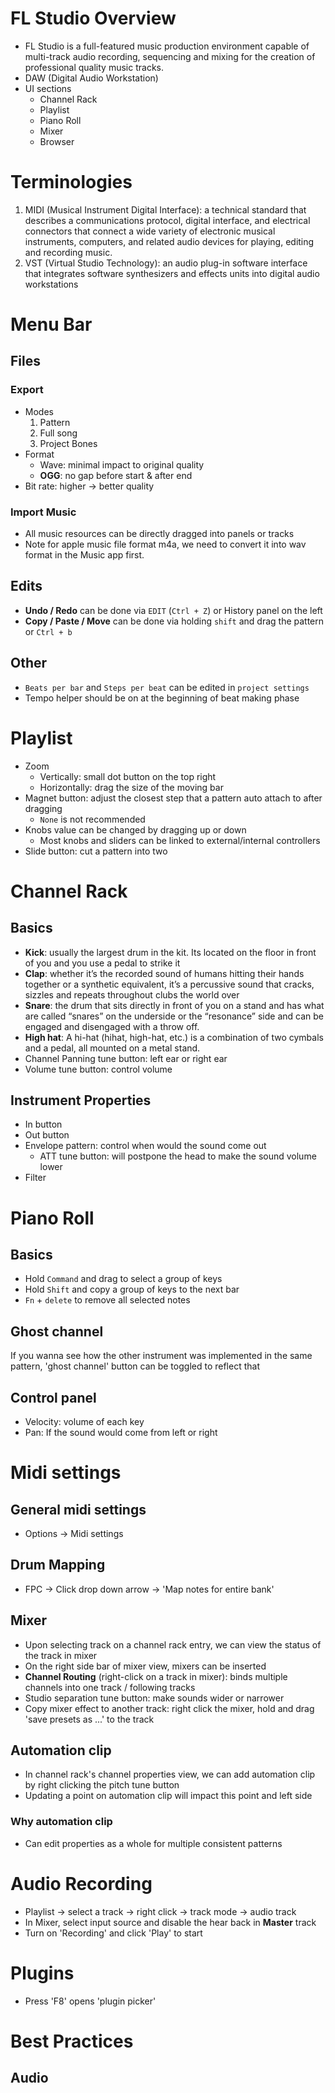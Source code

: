 # FL Studio Overview
- FL Studio is a full-featured music production environment capable of multi-track audio recording, sequencing and mixing for the creation of professional quality music tracks. 
- DAW (Digital Audio Workstation) 
- UI sections
   - Channel Rack
   - Playlist
   - Piano Roll
   - Mixer
   - Browser

# Terminologies
1. MIDI (Musical Instrument Digital Interface): a technical standard that describes a communications protocol, digital interface, and electrical connectors that connect a wide variety of electronic musical instruments, computers, and related audio devices for playing, editing and recording music.
1. VST (Virtual Studio Technology): an audio plug-in software interface that integrates software synthesizers and effects units into digital audio workstations



# Menu Bar
## Files
### Export
- Modes
   1. Pattern
   1. Full song
   1. Project Bones
- Format
   - Wave: minimal impact to original quality
   - **OGG**: no gap before start & after end
- Bit rate: higher -> better quality

### Import Music
- All music resources can be directly dragged into panels or tracks
- Note for apple music file format m4a, we need to convert it into wav format in the Music app first.

## Edits
- **Undo / Redo** can be done via `EDIT` (`Ctrl + Z`) or History panel on the left
- **Copy / Paste / Move** can be done via holding `shift` and drag the pattern or `Ctrl + b`

## Other
- `Beats per bar` and `Steps per beat` can be edited in `project settings`
- Tempo helper should be on at the beginning of beat making phase

# Playlist
- Zoom
   - Vertically: small dot button on the top right
   - Horizontally: drag the size of the moving bar
- Magnet button: adjust the closest step that a pattern auto attach to after dragging
   - `None` is not recommended
- Knobs value can be changed by dragging up or down
   - Most knobs and sliders can be linked to external/internal controllers
- Slide button: cut a pattern into two

   


# Channel Rack
## Basics
- **Kick**: usually the largest drum in the kit. Its located on the floor in front of you and you use a pedal to strike it
- **Clap**: whether it’s the recorded sound of humans hitting their hands together or a synthetic equivalent, it’s a percussive sound that cracks, sizzles and repeats throughout clubs the world over
- **Snare**: the drum that sits directly in front of you on a stand and has what are called “snares” on the underside or the “resonance” side and can be engaged and disengaged with a throw off. 
- **High hat**: A hi-hat (hihat, high-hat, etc.) is a combination of two cymbals and a pedal, all mounted on a metal stand.
- Channel Panning tune button: left ear or right ear
- Volume tune button: control volume

## Instrument Properties
- In button
- Out button
- Envelope pattern: control when would the sound come out
   - ATT tune button: will postpone the head to make the sound volume lower
- Filter



# Piano Roll
## Basics
- Hold `Command` and drag to select a group of keys 
- Hold `Shift` and copy a group of keys to the next bar
- `Fn` + `delete` to remove all selected notes 

## Ghost channel
If you wanna see how the other instrument was implemented in the same pattern, 'ghost channel' button can be toggled to reflect that

## Control panel
- Velocity: volume of each key
- Pan: If the sound would come from left or right




# Midi settings
## General midi settings
- Options -> Midi settings

## Drum Mapping 
- FPC -> Click drop down arrow -> 'Map notes for entire bank'

## Mixer
- Upon selecting track on a channel rack entry, we can view the status of the track in mixer
- On the right side bar of mixer view, mixers can be inserted
- **Channel Routing** (right-click on a track in mixer): binds multiple channels into one track / following tracks
- Studio separation tune button: make sounds wider or narrower
- Copy mixer effect to another track: right click the mixer, hold and drag 'save presets as ...' to the track

## Automation clip
- In channel rack's channel properties view, we can add automation clip by right clicking the pitch tune button
- Updating a point on automation clip will impact this point and left side 

### Why automation clip
- Can edit properties as a whole for multiple consistent patterns

# Audio Recording
- Playlist -> select a track -> right click -> track mode -> audio track
- In Mixer, select input source and disable the hear back in **Master** track
- Turn on 'Recording' and click 'Play' to start

# Plugins
- Press 'F8' opens 'plugin picker'


# Best Practices
## Audio
